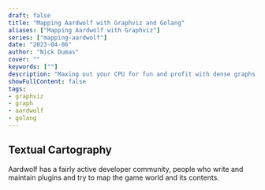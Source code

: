 ```yaml
---
draft: false
title: "Mapping Aardwolf with Graphviz and Golang"
aliases: ["Mapping Aardwolf with Graphviz"]
series: ["mapping-aardwolf"]
date: "2023-04-06"
author: "Nick Dumas"
cover: ""
keywords: [""]
description: "Maxing out your CPU for fun and profit with dense graphs, or how I'm attempting to follow through on my plan to work on projects with more visual outputs"
showFullContent: false
tags:
- graphviz
- graph
- aardwolf
- golang
---
```


## Textual Cartography
Aardwolf has a fairly active developer community, people who write and maintain plugins and try to map the game world and its contents.
